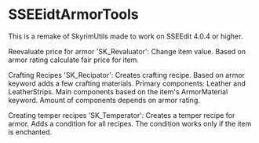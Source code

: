 # SSEEidtArmorTools
This is a remake of SkyrimUtils made to work on SSEEdit 4.0.4 or higher.

Reevaluate price for armor 'SK_Revaluator':
Change item value.
Based on armor rating calculate fair price for item.

Crafting Recipes 'SK_Recipator':
Creates crafting recipe.
Based on armor keyword adds a few crafting materials.
Primary components: Leather and LeatherStrips.
Main components based on the item's ArmorMaterial keyword.
Amount of components depends on armor rating.

Creating temper recipes 'SK_Temperator':
Creates a temper recipe for armor.
Adds a condition for all recipes.
The condition works only if the item is enchanted.

